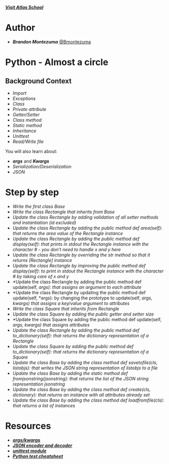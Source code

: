 

[***Visit Atlas School***](https://www.atlasschool.com/about)
# **Author**

- ***Brandon Montezuma*** [@Bmontezuma](https://github.com/Bmontezuma)

# **Python - Almost a circle**
## Background Context
-   *Import*
-   *Exceptions* 
-   *Class*
-   *Private attribute*
-   *Getter/Setter*
-   *Class method*
-   *Static method*
-   *Inheritance*
-   *Unittest*
-   *Read/Write file*

You will also learn about:
-   ***args*** and ***Kwargs***
-   *Serialization/Deserialization*
-   *JSON*

# Step by step
- *Write the first class Base*
- *Write the class Rectangle that inherits from Base*
- *Update the class Rectangle by adding validation of all      setter methods and instantiation (id excluded)*
- *Update the class Rectangle by adding the public method def area(self): that returns the area value of the Rectangle instance*
- *Update the class Rectangle by adding the public method def display(self): that prints in stdout the Rectangle instance with the character # - you don’t need to handle x and y here*
- *Update the class Rectangle by overriding the str method so that it returns [Rectangle] instance*
- *Update the class Rectangle by improving the public method def display(self): to print in stdout the Rectangle instance with the character # by taking care of x and y*
- *Update the class Rectangle by adding the public method def update(self, *args): that assigns an argument to each attribute*
- *Update the class Rectangle by updating the public method def update(self, *args): by changing the prototype to update(self, *args, kwargs) that assigns a key/value argument to attributes*
- *Write the class Square that inherits from Rectangle*
- *Update the class Square by adding the public getter and setter size*
- *Update the class Square by adding the public method def update(self, *args, kwargs) that assigns attributes*
- *Update the class Rectangle by adding the public method def to_dictionary(self): that returns the dictionary representation of a Rectangle*
- *Update the class Square by adding the public method def to_dictionary(self): that returns the dictionary representation of a Square*
- *Update the class Base by adding the class method def savetofile(cls, listobjs): that writes the JSON string representation of listobjs to a file*
- *Update the class Base by adding the static method def fromjsonstring(jsonstring): that returns the list of the JSON string representation jsonstring*
- *Update the class Base by adding the class method def create(cls, dictionary): that returns an instance with all attributes already set*
- *Update the class Base by adding the class method def loadfromfile(cls): that returns a list of instances* 

# Resources

- [***args/kwargs***](https://yasoob.me/2013/08/04/args-and-kwargs-in-python-explained/)
- [***JSON encoder and decoder***](https://docs.python.org/3/library/json.html)
- [***unittest module***](https://docs.python.org/3.4/library/unittest.html#module-unittest)
- [***Python test cheatsheet***](https://www.pythonsheets.com/notes/python-tests.html)
